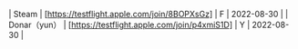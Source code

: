 | Steam | [https://testflight.apple.com/join/8BOPXsGz] | F | 2022-08-30 |
| Donar（yun） | [https://testflight.apple.com/join/p4xmiS1D] | Y | 2022-08-30 |
